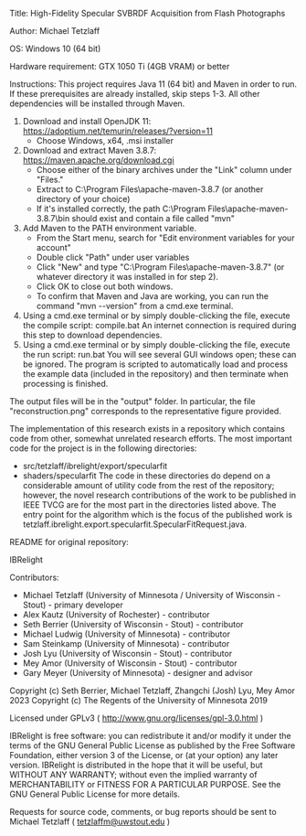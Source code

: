 Title: High-Fidelity Specular SVBRDF Acquisition from Flash Photographs

Author: Michael Tetzlaff

OS: Windows 10 (64 bit)

Hardware requirement: GTX 1050 Ti (4GB VRAM) or better

Instructions:
This project requires Java 11 (64 bit) and Maven in order to run.  If these prerequisites are already installed, skip steps 1-3.
All other dependencies will be installed through Maven.
1. 	Download and install OpenJDK 11: https://adoptium.net/temurin/releases/?version=11
	- Choose Windows, x64, .msi installer
2. 	Download and extract Maven 3.8.7: https://maven.apache.org/download.cgi
	- Choose either of the binary archives under the "Link" column under "Files."
	- Extract to C:\Program Files\apache-maven-3.8.7 (or another directory of your choice)
	- If it's installed correctly, the path C:\Program Files\apache-maven-3.8.7\bin should exist and contain a file called "mvn"
3. 	Add Maven to the PATH environment variable.
	- From the Start menu, search for "Edit environment variables for your account"
	- Double click "Path" under user variables
	- Click "New" and type "C:\Program Files\apache-maven-3.8.7" (or whatever directory it was installed in for step 2).
	- Click OK to close out both windows.
	- To confirm that Maven and Java are working, you can run the command "mvn --version" from a cmd.exe terminal.
4. 	Using a cmd.exe terminal or by simply double-clicking the file, execute the compile script: compile.bat
	An internet connection is required during this step to download dependencies.
5. 	Using a cmd.exe terminal or by simply double-clicking the file, execute the run script: run.bat
	You will see several GUI windows open; these can be ignored.  The program is scripted to automatically load and process the example data (included in the repository) and then terminate when processing is finished.

The output files will be in the "output" folder.  In particular, the file "reconstruction.png" corresponds to the representative figure provided.

The implementation of this research exists in a repository which contains code from other, somewhat unrelated research efforts.  The most important code for the project is in the following directories:
-	src/tetzlaff/ibrelight/export/specularfit
-	shaders/specularfit
The code in these directories do depend on a considerable amount of utility code from the rest of the repository; however, the novel research contributions of the work to be published in IEEE TVCG are for the most part in the directories listed above.
The entry point for the algorithm which is the focus of the published work is tetzlaff.ibrelight.export.specularfit.SpecularFitRequest.java.


README for original repository:

IBRelight

Contributors:
- Michael Tetzlaff (University of Minnesota / University of Wisconsin - Stout) - primary developer
- Alex Kautz (University of Rochester) - contributor
- Seth Berrier (University of Wisconsin - Stout) - contributor
- Michael Ludwig (University of Minnesota) - contributor
- Sam Steinkamp (University of Minnesota) - contributor
- Josh Lyu (University of Wisconsin - Stout) - contributor
- Mey Amor (University of Wisconsin - Stout) - contributor
- Gary Meyer (University of Minnesota) - designer and advisor

Copyright (c) Seth Berrier, Michael Tetzlaff, Zhangchi (Josh) Lyu, Mey Amor 2023
Copyright (c) The Regents of the University of Minnesota 2019

Licensed under GPLv3 
( http://www.gnu.org/licenses/gpl-3.0.html )

IBRelight is free software: you can redistribute it and/or modify it under the terms of the GNU General Public License as published by the Free Software Foundation, either version 3 of the License, or (at your option) any later version.
IBRelight is distributed in the hope that it will be useful, but WITHOUT ANY WARRANTY; without even the implied warranty of MERCHANTABILITY or FITNESS FOR A PARTICULAR PURPOSE.  See the GNU General Public License for more details.
 
Requests for source code, comments, or bug reports should be sent to
Michael Tetzlaff ( tetzlaffm@uwstout.edu )
